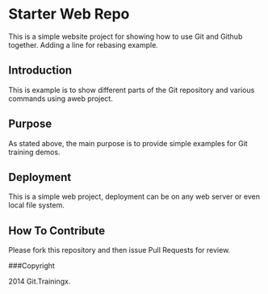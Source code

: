 # Starter Web Repo

This is a simple website project for
showing how to use Git and Github together. Adding a line for rebasing example.
## Introduction

This is example is to show different parts
of the Git repository and various commands
using aweb project.

## Purpose

As stated above, the main purpose is to 
provide simple examples for Git training
demos.

## Deployment

This is a simple web project, deployment
can be on any web server or even local
file system.

## How To Contribute

Please fork this repository and then issue Pull Requests for
review.

###Copyright

2014 Git.Trainingx.